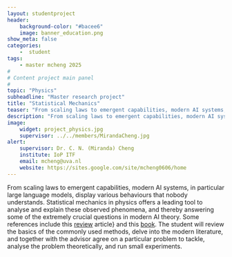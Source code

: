 ```yaml
---
layout: studentproject
header: 
    background-color: "#bacee6"
    image: banner_education.png
show_meta: false	
categories:
    -  student
tags:
    - master mcheng 2025
#
# Content project main panel
#
topic: "Physics"
subheadline: "Master research project"
title: "Statistical Mechanics"
teaser: "From scaling laws to emergent capabilities, modern AI systems, in particular large language models, display various behaviours that nobody understands. Statistical mechanics in physics offers a leading tool to analyse and explain these observed phenomena, and thereby answering some of the extremely crucial questions in modern AI theory."
description: "From scaling laws to emergent capabilities, modern AI systems, in particular large language models, display various behaviours that nobody understands. Statistical mechanics in physics offers a leading tool to analyse and explain these observed phenomena, and thereby answering some of the extremely crucial questions in modern AI theory."
image:
    widget: project_physics.jpg
    supervisor: ../../members/MirandaCheng.jpg
alert:
    supervisor: Dr. C. N. (Miranda) Cheng
    institute: IoP ITF
    email: mcheng@uva.nl
    website: https://sites.google.com/site/mcheng0606/home
---
```



From scaling laws to emergent capabilities, modern AI systems, in
particular large language models, display various behaviours that
nobody understands. Statistical mechanics in physics offers a leading
tool to analyse and explain these observed phenomena, and thereby
answering some of the extremely crucial questions in modern AI theory.
Some references include this [review][1]
article} and this [book][2]. The
student will review the basics of the commonly used methods, delve
into the modern literature, and together with the advisor agree on a
particular problem to tackle, analyse the problem theoretically, and
run small experiments.

[1]: https://www.annualreviews.org/content/journals/10.1146/annurev-conmatphys-031119-050745
[2]: https://www.cambridge.org/tw/universitypress/subjects/computer-science/pattern-recognition-and-machine-learning/statistical-mechanics-learning?format=PB#contents}

